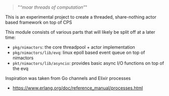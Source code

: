 
> "_“moar threads of computation”_"

This is an experimental project to create a threaded, share-nothing actor based
framework on top of CPS

This module consists of various parts that will likely be split off at a later time:

- `pkg/nimactors`: the core threadpool + actor implementation
- `pkg/nimactors/lib/evq`: linux epoll based event queue on top of nimactors
- `pkt/nimactors/lib/asyncio`: provides basic async I/O functions on top of the evq


Inspiration was taken from Go channels and Elixir processes

- https://www.erlang.org/doc/reference_manual/processes.html


